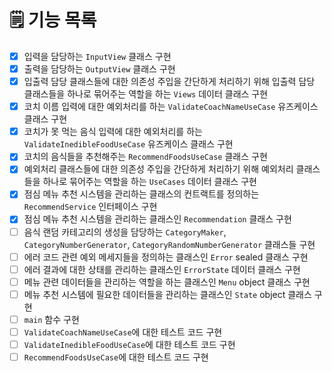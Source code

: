 # 🗒️ 기능 목록
- [X] 입력을 담당하는 `InputView` 클래스 구현
- [X] 출력을 담당하는 `OutputView` 클래스 구현
- [X] 입출력 담당 클래스들에 대한 의존성 주입을 간단하게 처리하기 위해 입출력 담당 클래스들을 하나로 묶어주는 역할을 하는 `Views` 데이터 클래스 구현
- [X] 코치 이름 입력에 대한 예외처리를 하는 `ValidateCoachNameUseCase` 유즈케이스 클래스 구현
- [X] 코치가 못 먹는 음식 입력에 대한 예외처리를 하는 `ValidateInedibleFoodUseCase` 유즈케이스 클래스 구현
- [X] 코치의 음식들을 추천해주는 `RecommendFoodsUseCase` 클래스 구현
- [X] 예외처리 클래스들에 대한 의존성 주입을 간단하게 처리하기 위해 예외처리 클래스들을 하나로 묶어주는 역할을 하는 `UseCases` 데이터 클래스 구현
- [X] 점심 메뉴 추천 시스템을 관리하는 클래스의 컨트랙트를 정의하는 `RecommendService` 인터페이스 구현
- [X] 점심 메뉴 추천 시스템을 관리하는 클래스인 `Recommendation` 클래스 구현
- [ ] 음식 랜덤 카테고리의 생성을 담당하는 `CategoryMaker`, `CategoryNumberGenerator`, `CategoryRandomNumberGenerator` 클래스들 구현
- [ ] 에러 코드 관련 예외 메세지들을 정의하는 클래스인 `Error` sealed 클래스 구현
- [ ] 에러 결과에 대한 상태를 관리하는 클래스인 `ErrorState` 데이터 클래스 구현
- [ ] 메뉴 관련 데이터들을 관리하는 역할을 하는 클래스인 `Menu` object 클래스 구현
- [ ] 메뉴 추천 시스템에 필요한 데이터들을 관리하는 클래스인 `State` object 클래스 구현
- [ ] `main` 함수 구현
- [ ] `ValidateCoachNameUseCase`에 대한 테스트 코드 구현
- [ ] `ValidateInedibleFoodUseCase`에 대한 테스트 코드 구현
- [ ] `RecommendFoodsUseCase`에 대한 테스트 코드 구현
